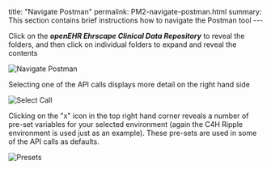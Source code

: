 title: "Navigate Postman" permalink: PM2-navigate-postman.html summary:
This section contains brief instructions how to navigate the Postman
tool ---

Click on the ***openEHR Ehrscape Clinical Data Repository*** to reveal
the folders, and then click on individual folders to expand and reveal
the contents

![Navigate Postman](/images/NavigatePostman.jpg)

Selecting one of the API calls displays more detail on the right hand
side

![Select Call](/images/APICallDetail.jpg)

Clicking on the "x" icon in the top right hand corner reveals a number
of pre-set variables for your selected environment (again the C4H Ripple
environment is used just as an example). These pre-sets are used in some
of the API calls as defaults.

![Presets](/images/Presets.jpg)
